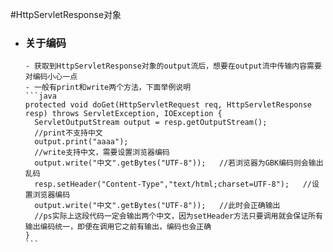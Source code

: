 #HttpServletResponse对象
 - ### 关于编码
       - 获取到HttpServletResponse对象的output流后，想要在output流中传输内容需要对编码小心一点
       - 一般有print和write两个方法，下面举例说明
       ```java
       protected void doGet(HttpServletRequest req, HttpServletResponse resp) throws ServletException, IOException {
         ServletOutputStream output = resp.getOutputStream();
         //print不支持中文
         output.print("aaaa");
         //write支持中文，需要设置浏览器编码
         output.write("中文".getBytes("UTF-8"));   //若浏览器为GBK编码则会输出乱码
         resp.setHeader("Content-Type","text/html;charset=UTF-8");   //设置浏览器编码
         output.write("中文".getBytes("UTF-8"));   //此时会正确输出
         //ps实际上这段代码一定会输出两个中文，因为setHeader方法只要调用就会保证所有输出编码统一，即便在调用它之前有输出，编码也会正确
       }
       ```
